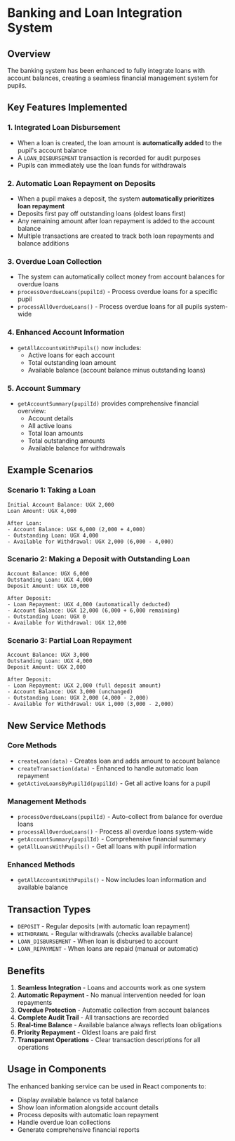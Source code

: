 # Banking and Loan Integration System

## Overview
The banking system has been enhanced to fully integrate loans with account balances, creating a seamless financial management system for pupils.

## Key Features Implemented

### 1. Integrated Loan Disbursement
- When a loan is created, the loan amount is **automatically added** to the pupil's account balance
- A `LOAN_DISBURSEMENT` transaction is recorded for audit purposes
- Pupils can immediately use the loan funds for withdrawals

### 2. Automatic Loan Repayment on Deposits
- When a pupil makes a deposit, the system **automatically prioritizes loan repayment**
- Deposits first pay off outstanding loans (oldest loans first)
- Any remaining amount after loan repayment is added to the account balance
- Multiple transactions are created to track both loan repayments and balance additions

### 3. Overdue Loan Collection
- The system can automatically collect money from account balances for overdue loans
- `processOverdueLoans(pupilId)` - Process overdue loans for a specific pupil
- `processAllOverdueLoans()` - Process overdue loans for all pupils system-wide

### 4. Enhanced Account Information
- `getAllAccountsWithPupils()` now includes:
  - Active loans for each account
  - Total outstanding loan amount
  - Available balance (account balance minus outstanding loans)

### 5. Account Summary
- `getAccountSummary(pupilId)` provides comprehensive financial overview:
  - Account details
  - All active loans
  - Total loan amounts
  - Total outstanding amounts
  - Available balance for withdrawals

## Example Scenarios

### Scenario 1: Taking a Loan
```
Initial Account Balance: UGX 2,000
Loan Amount: UGX 4,000

After Loan:
- Account Balance: UGX 6,000 (2,000 + 4,000)
- Outstanding Loan: UGX 4,000
- Available for Withdrawal: UGX 2,000 (6,000 - 4,000)
```

### Scenario 2: Making a Deposit with Outstanding Loan
```
Account Balance: UGX 6,000
Outstanding Loan: UGX 4,000
Deposit Amount: UGX 10,000

After Deposit:
- Loan Repayment: UGX 4,000 (automatically deducted)
- Account Balance: UGX 12,000 (6,000 + 6,000 remaining)
- Outstanding Loan: UGX 0
- Available for Withdrawal: UGX 12,000
```

### Scenario 3: Partial Loan Repayment
```
Account Balance: UGX 3,000
Outstanding Loan: UGX 4,000
Deposit Amount: UGX 2,000

After Deposit:
- Loan Repayment: UGX 2,000 (full deposit amount)
- Account Balance: UGX 3,000 (unchanged)
- Outstanding Loan: UGX 2,000 (4,000 - 2,000)
- Available for Withdrawal: UGX 1,000 (3,000 - 2,000)
```

## New Service Methods

### Core Methods
- `createLoan(data)` - Creates loan and adds amount to account balance
- `createTransaction(data)` - Enhanced to handle automatic loan repayment
- `getActiveLoansByPupilId(pupilId)` - Get all active loans for a pupil

### Management Methods
- `processOverdueLoans(pupilId)` - Auto-collect from balance for overdue loans
- `processAllOverdueLoans()` - Process all overdue loans system-wide
- `getAccountSummary(pupilId)` - Comprehensive financial summary
- `getAllLoansWithPupils()` - Get all loans with pupil information

### Enhanced Methods
- `getAllAccountsWithPupils()` - Now includes loan information and available balance

## Transaction Types
- `DEPOSIT` - Regular deposits (with automatic loan repayment)
- `WITHDRAWAL` - Regular withdrawals (checks available balance)
- `LOAN_DISBURSEMENT` - When loan is disbursed to account
- `LOAN_REPAYMENT` - When loans are repaid (manual or automatic)

## Benefits
1. **Seamless Integration** - Loans and accounts work as one system
2. **Automatic Repayment** - No manual intervention needed for loan repayments
3. **Overdue Protection** - Automatic collection from account balances
4. **Complete Audit Trail** - All transactions are recorded
5. **Real-time Balance** - Available balance always reflects loan obligations
6. **Priority Repayment** - Oldest loans are paid first
7. **Transparent Operations** - Clear transaction descriptions for all operations

## Usage in Components
The enhanced banking service can be used in React components to:
- Display available balance vs total balance
- Show loan information alongside account details
- Process deposits with automatic loan repayment
- Handle overdue loan collections
- Generate comprehensive financial reports 